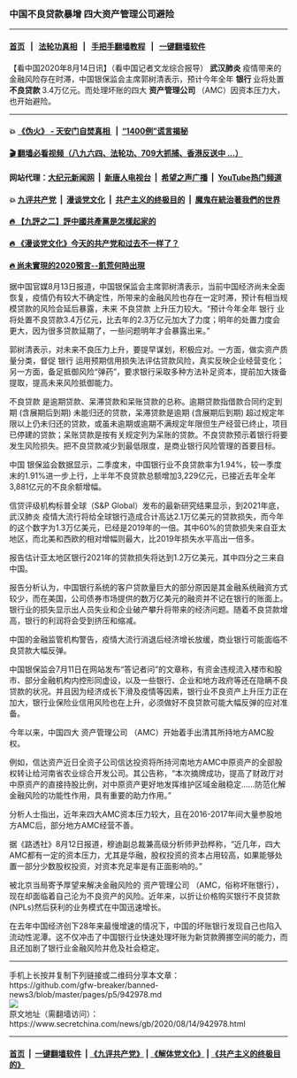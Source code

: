 ### 中国不良贷款暴增 四大资产管理公司避险
------------------------

#### [首页](https://github.com/gfw-breaker/banned-news3/blob/master/README.md) &nbsp;&nbsp;|&nbsp;&nbsp; [法轮功真相](https://github.com/begood0513/basic/blob/master/README.md)  &nbsp;&nbsp;|&nbsp;&nbsp; [手把手翻墙教程](https://github.com/gfw-breaker/guides/wiki)  &nbsp;&nbsp;|&nbsp;&nbsp; [一键翻墙软件](https://github.com/gfw-breaker/nogfw/blob/master/README.md)  



<div class="article_right" style="fone-color:#000">
 <p>
  【看中国2020年8月14日讯】（看中国记者文龙综合报导）
  <strong>
   <span href="https://www.secretchina.com/news/gb/tag/武汉肺炎" target="_blank">
    武汉肺炎
   </span>
  </strong>
  疫情带来的金融风险存在时滞，中国银保监会主席郭树清表示，预计今年全年
  <strong>
   银行
  </strong>
  业将处置
  <strong>
   不良贷款
  </strong>
  3.4万亿元。而处理坏账的四大
  <strong>
   资产管理公司
  </strong>
  （AMC）因资本压力大，也开始避险。
  <span id="hideid" name="hideid" style="color:red;display:none;">
   <span href="https://www.secretchina.com">
   </span>
  </span>
 </p>
 <div id="txt-mid1-t21-2017">
  

---

#### 💥 [《伪火》 - 天安门自焚真相 ](http://141.164.51.119:10000/videos/blog/weihuo.html)&nbsp; |&nbsp; [“1400例”谎言揭秘  ](http://141.164.51.119:10000/videos/blog/jiexi1400.html)

#### [ 🎬  翻墙必看视频（八九六四、法轮功、709大抓捕、香港反送中 ...）](https://github.com/gfw-breaker/links/blob/master/banned.md)

#### 网站代理：[大纪元新闻网](http://167.172.10.89:10080/gb/) &nbsp;|&nbsp; [新唐人电视台](http://167.172.10.89:8808/gb/) &nbsp;|&nbsp; [希望之声广播](http://167.172.10.89/radio.html) &nbsp;|&nbsp; [YouTube热门频道](http://158.247.203.241/youtube.html)

#### 💥 [九评共产党](http://141.164.51.119:10000/videos/res/jiuping/)&nbsp; |&nbsp; [漫谈党文化](http://141.164.51.119:10000/videos/res/mtdwh/)&nbsp; |&nbsp; [共产主义的终极目的](http://141.164.51.119:10000/videos/res/zjmd/)&nbsp; |&nbsp; [魔鬼在統治著我們的世界](http://141.164.51.119:10000/videos/res/TheSpecter/)  

#### [ 🔥  【九評之二】評中國共產黨是怎樣起家的](http://141.164.51.119:10000/videos/news/../res/jiuping/index.html)

#### [ 🔥  《漫谈党文化》今天的共产党和过去不一样了？](http://141.164.51.119:10000/videos/news/../res/mtdwh/index.html)

#### [ 🔥  尚未實現的2020預言--飢荒何時出現](http://141.164.51.119:10000/videos/news/starvation.html)


  </div>
 </div>
 <p>
  据中国官媒8月13日报道，中国银保监会主席郭树清表示，当前中国经济尚未全面恢复，疫情仍有较大不确定性，所带来的金融风险也存在一定时滞，预计有相当规模贷款的风险会延后暴露，未来
  <span href="https://zh.wikipedia.org/wiki/%E4%B8%8D%E8%89%AF%E8%B4%B7%E6%AC%BE" target="_blank">
   不良贷款
  </span>
  上升压力较大。“预计今年全年
  <span href="https://zh.wikipedia.org/wiki/%E9%93%B6%E8%A1%8C" target="_blank">
   银行
  </span>
  业将处置不良贷款3.4万亿元，比去年的2.3万亿元加大了力度；明年的处置力度会更大，因为很多贷款延期了，一些问题明年才会暴露出来。”
  <span id="hideid" name="hideid" style="color:red;display:none;">
   <span href="https://www.secretchina.com">
   </span>
  </span>
 </p>
 <p>
  郭树清表示，对未来不良压力上升，要提早谋划，积极应对。一方面，做实资产质量分类，督促
  <span href="https://www.secretchina.com/news/gb/tag/银行" target="_blank">
   银行
  </span>
  运用预期信用损失法评估贷款风险，真实反映企业经营变化；另一方面，备足抵御风险“弹药”，要求银行采取多种方法补足资本，提前加大拨备提取，提高未来风险抵御能力。
 </p>
 <p>
  <span href="https://www.secretchina.com/news/gb/tag/不良贷款" target="_blank">
   不良贷款
  </span>
  是逾期贷款、呆滞贷款和呆账贷款的总称。逾期贷款指借款合同约定到期 (含展期后到期) 未能归还的贷款，呆滞贷款是逾期 (含展期后到期) 超过规定年限以上仍未归还的贷款，或虽未逾期或逾期不满规定年限但生产经营已终止，项目已停建的贷款；呆账贷款是按有关规定列为呆账的贷款。不良贷款预示着银行将要发生风险损失。把不良贷款减少到最低限度，是商业银行风险管理的首要目标。
 </p>
 <p>
  <span href="https://www.secretchina.com" target="_blank">
   中国
  </span>
  银保监会数据显示，二季度末，中国银行业不良贷款率为1.94%，较一季度末的1.91%进一步上行，上半年不良贷款总额增加3,229亿元，已接近去年全年3,881亿元的不良余额增幅。
 </p>
 <p>
  信贷评级机构标普全球（S&amp;P Global）发布的最新研究结果显示，到2021年底，
  <span href="https://zh.wikipedia.org/wiki/%E6%AD%A6%E6%B1%89%E8%82%BA%E7%82%8E" target="_blank">
   武汉肺炎
  </span>
  疫情大流行将给全球银行造成合计高达2.1万亿美元的贷款损失，而今年的这个数字为1.3万亿美元，已经是2019年的一倍。其中60%的贷款损失来自亚太地区，而北美和西欧的相对增幅则最大，比2019年损失水平高出一倍多。
 </p>
 <p>
  报告估计亚太地区银行2021年的贷款损失将达到1.2万亿美元，其中四分之三来自中国。
 </p>
 <center>
  <div style="max-width: 632px;height:180px; display: none; text-align: center; margin: 0 auto; overflow: hidden;overflow-x: hidden;">
   <div id="taboola-midarticle-thumbnails" style="max-width: 632px;height:180px;overflow: hidden;overflow-x: hidden;">
   </div>
  </div>
  <div>
   <center>
    <div id="div-gpt-ad-1589559869784-0">
    </div>
   </center>
  </div>
 </center>
 <p>
  报告分析认为，中国银行系统的客户贷款量巨大的部分原因是其金融系统融资方式较少，而在美国，公司债券市场提供的数万亿美元的融资并不记在银行的账面上。银行业的损失显示出人员失业和企业破产攀升将带来的经济问题。随着不良贷款增高，银行的利润将会受到挤压和缩减。
 </p>
 <center>
  <div style="max-width: 632px;height:180px; display: none; text-align: center; margin: 0 auto; overflow: hidden;overflow-x: hidden;">
   <div id="taboola-midarticle-thumbnails" style="max-width: 632px;height:180px;overflow: hidden;overflow-x: hidden;">
   </div>
  </div>
  <div>
   <center>
    <div id="div-gpt-ad-1589559869784-0">
    </div>
   </center>
  </div>
 </center>
 <p>
  中国的金融监管机构警告，疫情大流行消退后经济增长放缓，商业银行可能面临不良贷款大幅反弹。
 </p>
 <center>
  <div style="max-width: 632px;height:180px; display: none; text-align: center; margin: 0 auto; overflow: hidden;overflow-x: hidden;">
   <div id="taboola-midarticle-thumbnails" style="max-width: 632px;height:180px;overflow: hidden;overflow-x: hidden;">
   </div>
  </div>
  <div>
   <center>
    <div id="div-gpt-ad-1589559869784-0">
    </div>
   </center>
  </div>
 </center>
 <p>
  中国银保监会7月11日在网站发布“答记者问”的文章称，有资金违规流入楼市和股市、部分金融机构内控形同虚设，以及一些银行、企业和地方政府等还在隐瞒不良贷款的状况。并且因为经济成长下滑及疫情等因素，银行业不良资产上升压力正在加大，银行业保险业信用风险也在上升，必须做好不良贷款可能大幅反弹的应对准备。
 </p>
 <center>
  <div style="max-width: 632px;height:180px; display: none; text-align: center; margin: 0 auto; overflow: hidden;overflow-x: hidden;">
   <div id="taboola-midarticle-thumbnails" style="max-width: 632px;height:180px;overflow: hidden;overflow-x: hidden;">
   </div>
  </div>
  <div>
   <center>
    <div id="div-gpt-ad-1589559869784-0">
    </div>
   </center>
  </div>
 </center>
 <p>
  今年以来，中国四大
  <span href="https://zh.wikipedia.org/wiki/%E8%B3%87%E7%94%A2%E7%AE%A1%E7%90%86%E5%85%AC%E5%8F%B8" target="_blank">
   资产管理公司
  </span>
  （AMC）开始着手出清其所持地方AMC股权。
 </p>
 <center>
  <div style="max-width: 632px;height:180px; display: none; text-align: center; margin: 0 auto; overflow: hidden;overflow-x: hidden;">
   <div id="taboola-midarticle-thumbnails" style="max-width: 632px;height:180px;overflow: hidden;overflow-x: hidden;">
   </div>
  </div>
  <div>
   <center>
    <div id="div-gpt-ad-1589559869784-0">
    </div>
   </center>
  </div>
 </center>
 <p>
  例如，信达资产近日全资子公司信达投资将所持河南地方AMC中原资产的全部股权转让给河南省农业综合开发公司。其公告称，“本次摘牌成功，提高了财政厅对中原资产的直接持股比例，对中原资产更好地发挥维护区域金融稳定......防范化解金融风险的功能性作用，具有重要的助力作用。”
 </p>
 <center>
  <div style="max-width: 632px;height:180px; display: none; text-align: center; margin: 0 auto; overflow: hidden;overflow-x: hidden;">
   <div id="taboola-midarticle-thumbnails" style="max-width: 632px;height:180px;overflow: hidden;overflow-x: hidden;">
   </div>
  </div>
  <div>
   <center>
    <div id="div-gpt-ad-1589559869784-0">
    </div>
   </center>
  </div>
 </center>
 <p>
  分析人士指出，近年来四大AMC资本压力较大，且在2016-2017年间大量参股地方AMC后，部分地方AMC经营不善。
 </p>
 <center>
  <div style="max-width: 632px;height:180px; display: none; text-align: center; margin: 0 auto; overflow: hidden;overflow-x: hidden;">
   <div id="taboola-midarticle-thumbnails" style="max-width: 632px;height:180px;overflow: hidden;overflow-x: hidden;">
   </div>
  </div>
  <div>
   <center>
    <div id="div-gpt-ad-1589559869784-0">
    </div>
   </center>
  </div>
 </center>
 <center>
  <ins class="adsbygoogle" data-ad-client="ca-pub-1276641434651360" data-ad-format="fluid" data-ad-layout="in-article" data-ad-slot="3646767294" style="display:block; text-align:center;">
  </ins>
 </center>
 <p>
  据《路透社》8月12日报道，穆迪副总裁兼高级分析师尹劲桦称，“近几年，四大AMC都有一定的资本压力，尤其是华融，股权投资的资本占用较高，如果能够处置一部分少数股权投资，对资本充足率是有正面影响的。”
 </p>
 <center>
  <div style="max-width: 632px;height:180px; display: none; text-align: center; margin: 0 auto; overflow: hidden;overflow-x: hidden;">
   <div id="taboola-midarticle-thumbnails" style="max-width: 632px;height:180px;overflow: hidden;overflow-x: hidden;">
   </div>
  </div>
  <div>
   <center>
    <div id="div-gpt-ad-1589559869784-0">
    </div>
   </center>
  </div>
 </center>
 <p>
  被北京当局寄予厚望来解决金融风险的
  <span href="https://www.secretchina.com/news/gb/tag/资产管理公司" target="_blank">
   资产管理公司
  </span>
  （AMC，俗称坏账银行），现在却面临着自己沦为不良资产的风险。近年来，以折让价格购买银行不良贷款(NPLs)然后获利的业务模式在中国迅速增长。
 </p>
 <center>
  <div style="max-width: 632px;height:180px; display: none; text-align: center; margin: 0 auto; overflow: hidden;overflow-x: hidden;">
   <div id="taboola-midarticle-thumbnails" style="max-width: 632px;height:180px;overflow: hidden;overflow-x: hidden;">
   </div>
  </div>
  <div>
   <center>
    <div id="div-gpt-ad-1589559869784-0">
    </div>
   </center>
  </div>
 </center>
 <p>
  在去年中国经济创下28年来最慢增速的情况下，中国的坏账银行发现自己也陷入流动性泥潭。这不仅冲击了中国银行业快速处理坏账为新贷款腾挪空间的能力，而且还加剧了银行业金融风险并危及社会稳定。
 </p>
 <center>
  <div style="max-width: 632px;height:180px; display: none; text-align: center; margin: 0 auto; overflow: hidden;overflow-x: hidden;">
   <div id="taboola-midarticle-thumbnails" style="max-width: 632px;height:180px;overflow: hidden;overflow-x: hidden;">
   </div>
  </div>
  <div>
   <center>
    <div id="div-gpt-ad-1589559869784-0">
    </div>
   </center>
  </div>
 </center>
 <div id="gtx-trans" style="position: absolute; left: 632px; top: 322.8px;">
  <div class="gtx-trans-icon">
  </div>
 </div>
</div>
<hr/>
手机上长按并复制下列链接或二维码分享本文章：<br/>
https://github.com/gfw-breaker/banned-news3/blob/master/pages/p5/942978.md <br/>
<a href='https://github.com/gfw-breaker/banned-news3/blob/master/pages/p5/942978.md'><img src='https://github.com/gfw-breaker/banned-news3/blob/master/pages/p5/942978.md.png'/></a> <br/>
原文地址（需翻墙访问）：https://www.secretchina.com/news/gb/2020/08/14/942978.html


------------------------
#### [首页](https://github.com/gfw-breaker/banned-news3/blob/master/README.md) &nbsp;|&nbsp; [一键翻墙软件](https://github.com/gfw-breaker/nogfw/blob/master/README.md) &nbsp;| [《九评共产党》](https://github.com/gfw-breaker/9ping.md/blob/master/README.md#九评之一评共产党是什么) | [《解体党文化》](https://github.com/gfw-breaker/jtdwh.md/blob/master/README.md) | [《共产主义的终极目的》](https://github.com/gfw-breaker/gczydzjmd.md/blob/master/README.md)


<img src='http://gfw-breaker.win/banned-news3/pages/p5/942978.md' width='0px' height='0px'/>